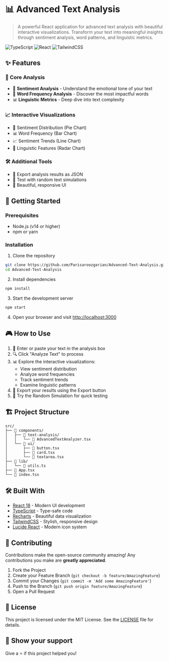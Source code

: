 # 📊 Advanced Text Analysis

> A powerful React application for advanced text analysis with beautiful interactive visualizations. Transform your text into meaningful insights through sentiment analysis, word patterns, and linguistic metrics.

![TypeScript](https://img.shields.io/badge/TypeScript-007ACC?style=for-the-badge&logo=typescript&logoColor=white)
![React](https://img.shields.io/badge/React-20232A?style=for-the-badge&logo=react&logoColor=61DAFB)
![TailwindCSS](https://img.shields.io/badge/Tailwind_CSS-38B2AC?style=for-the-badge&logo=tailwind-css&logoColor=white)

## ✨ Features

### 🎯 Core Analysis
* 💭 **Sentiment Analysis** - Understand the emotional tone of your text
* 📝 **Word Frequency Analysis** - Discover the most impactful words
* 📊 **Linguistic Metrics** - Deep dive into text complexity

### 📈 Interactive Visualizations
* 🥧 Sentiment Distribution (Pie Chart)
* 📊 Word Frequency (Bar Chart)
* 📈 Sentiment Trends (Line Chart)
* 🎯 Linguistic Features (Radar Chart)

### 🛠️ Additional Tools
* 💾 Export analysis results as JSON
* 🎲 Test with random text simulations
* 🎨 Beautiful, responsive UI

## 🚀 Getting Started

### Prerequisites
* Node.js (v14 or higher)
* npm or yarn

### Installation

1. Clone the repository
```bash
git clone https://github.com/Parisaroozgarian/Advanced-Text-Analysis.git
cd Advanced-Text-Analysis
```

2. Install dependencies
```bash
npm install
```

3. Start the development server
```bash
npm start
```

4. Open your browser and visit [http://localhost:3000](http://localhost:3000)

## 🎮 How to Use

1. 📝 Enter or paste your text in the analysis box
2. 🔍 Click "Analyze Text" to process
3. 📊 Explore the interactive visualizations:
   * View sentiment distribution
   * Analyze word frequencies
   * Track sentiment trends
   * Examine linguistic patterns
4. 💾 Export your results using the Export button
5. 🎲 Try the Random Simulation for quick testing

## 🏗️ Project Structure

```
src/
├── 📂 components/
│   ├── 📂 text-analysis/
│   │   └── 📄 AdvancedTextAnalyzer.tsx
│   └── 📂 ui/
│       ├── 📄 button.tsx
│       ├── 📄 card.tsx
│       └── 📄 textarea.tsx
├── 📂 lib/
│   └── 📄 utils.ts
├── 📄 App.tsx
└── 📄 index.tsx
```

## 🛠️ Built With

* [React 18](https://reactjs.org/) - Modern UI development
* [TypeScript](https://www.typescriptlang.org/) - Type-safe code
* [Recharts](https://recharts.org/) - Beautiful data visualization
* [TailwindCSS](https://tailwindcss.com/) - Stylish, responsive design
* [Lucide React](https://lucide.dev/) - Modern icon system

## 🤝 Contributing

Contributions make the open-source community amazing! Any contributions you make are **greatly appreciated**.

1. Fork the Project
2. Create your Feature Branch (`git checkout -b feature/AmazingFeature`)
3. Commit your Changes (`git commit -m 'Add some AmazingFeature'`)
4. Push to the Branch (`git push origin feature/AmazingFeature`)
5. Open a Pull Request

## 📝 License

This project is licensed under the MIT License. See the [LICENSE](LICENSE) file for details.

## 🌟 Show your support

Give a ⭐️ if this project helped you! 